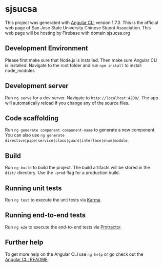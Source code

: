 # sjsucsa

This project was generated with [Angular CLI](https://github.com/angular/angular-cli) version 1.7.3.
This is the official web page of San Jose State University Chinese Stuent Association.
This web page will be hosting by Firebase with domain sjsucsa.org

## Development Environment

Please first make sure that Node.js is installed.
Then make sure Angular CLI is installed.
Navigate to the root folder and run `npm install` to install node_modules

## Development server

Run `ng serve` for a dev server. Navigate to `http://localhost:4200/`. The app will automatically reload if you change any of the source files.

## Code scaffolding

Run `ng generate component component-name` to generate a new component. You can also use `ng generate directive|pipe|service|class|guard|interface|enum|module`.

## Build

Run `ng build` to build the project. The build artifacts will be stored in the `dist/` directory. Use the `-prod` flag for a production build.

## Running unit tests

Run `ng test` to execute the unit tests via [Karma](https://karma-runner.github.io).

## Running end-to-end tests

Run `ng e2e` to execute the end-to-end tests via [Protractor](http://www.protractortest.org/).

## Further help

To get more help on the Angular CLI use `ng help` or go check out the [Angular CLI README](https://github.com/angular/angular-cli/blob/master/README.md).
